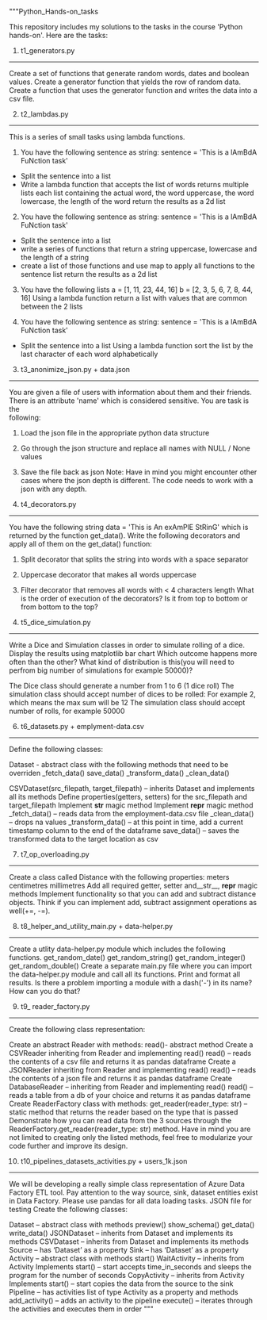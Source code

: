 """Python_Hands-on_tasks

This repository includes my solutions to the tasks in the course 'Python hands-on'.
Here are the tasks:

1. t1_generators.py
-------------------

  Create a set of functions that generate random words, dates and boolean values.
  Create a generator function that yields the row of random data.
  Create a function that uses the generator function and writes the data into a csv file.

2. t2_lambdas.py
----------------

  This is a series of small tasks using lambda functions.
  
  1. You have the following sentence as string:
      sentence = 'This is a lAmBdA FuNction task'
   - Split the sentence into a list
   - Write a lambda function that accepts the list of words returns multiple lists
     each list containing the actual word, the word uppercase, the word lowercase, the length of the word
     return the results as a 2d list
  
  2. You have the following sentence as string:
      sentence = 'This is a lAmBdA FuNction task'
   - Split the sentence into a list
   - write a series of functions that return a string uppercase, lowercase and the length of a string
   - create a list of those functions and use map to apply all functions to the sentence list
   return the results as a 2d list
  
  3. You have the following lists
   a = [1, 11, 23, 44, 16]
   b = [2, 3, 5, 6, 7, 8, 44, 16]
   Using a lambda function return a list with values that are common between the 2 lists
  
  4. You have the following sentence as string:
      sentence = 'This is a lAmBdA FuNction task'
   - Split the sentence into a list
   Using a lambda function sort the list by the last character of each word alphabetically

3. t3_anonimize_json.py + data.json
-----------------------------------

  You are given a file of users with information about them and their friends. There is an attribute 'name' which is considered sensitive. You are task is the  
  following:
  1. Load the json file in the appropriate python data structure
  2. Go through the json structure and replace all names with NULL / None values
  3. Save the file back as json
  Note: Have in mind you might encounter other cases where the json depth is different. The code needs to work with a json with any depth.

4. t4_decorators.py
-------------------

  You have the following string data = 'This is An exAmPlE StRinG' which is returned by the function get_data().
  Write the following decorators and apply all of them on the get_data() function:
  1. Split decorator that splits the string into words with a space separator
  2. Uppercase decorator that makes all words uppercase
  3. Filter decorator that removes all words with < 4 characters length
  What is the order of execution of the decorators? Is it from top to bottom or from bottom to the top?

5. t5_dice_simulation.py
------------------------

  Write a Dice and Simulation classes in order to simulate rolling of a dice.
  Display the results using matplotlib bar chart
  Which outcome happens more often than the other?
  What kind of distribution is this(you will need to perfrom big number of simulations for example 50000)?
  
  The Dice class should generate a number from 1 to 6 (1 dice roll)
  The simulation class should accept number of dices to be rolled:
  For example 2, which means the max sum will be 12
  The simulation class should accept number of rolls, for example 50000

6. t6_datasets.py + emplyment-data.csv
--------------------------------------

  Define the following classes:
  
  Dataset - abstract class with the following methods that need to be overriden
    _fetch_data()
    save_data()
    _transform_data()
    _clean_data()
  
  CSVDataset(src_filepath, target_filepath) – inherits Dataset and implements all its methods
    Define properties(getters, setters) for the src_filepath and target_filepath
    Implement __str__ magic method
    Implement __repr__ magic method
    _fetch_data() – reads data from the employment-data.csv file
    _clean_data() – drops na values
    _transform_data() – at this point in time, add a current timestamp column to the end of the dataframe
    save_data() – saves the transformed data to the target location as csv

7. t7_op_overloading.py
-----------------------

  Create a class called Distance with the following properties:
    meters
    centimetres
    millimetres
  Add all required getter, setter and__str__, __repr__ magic methods
  Implement functionality so that you can add and subtract distance objects. Think if you can implement add, subtract assignment operations as well(+=, -=).

8. t8_helper_and_utility_main.py + data-helper.py
-------------------------------------------------

  Create a utlity data-helper.py module which includes the following functions.
    get_random_date()
    get_random_string()
    get_random_integer()
    get_random_double()
  Create a separate main.py file where you can import the data-helper.py module and call all its functions. Print and format all results.
  Is there a problem importing a module with a dash('-') in its name? How can you do that?

9. t9_ reader_factory.py
------------------------

  Create the following class representation:
  
  Create an abstract Reader with methods:
    read()- abstract method
  Create a CSVReader inheriting from Reader and implementing read()
    read() – reads the contents of a csv file and returns it as pandas dataframe
  Create a JSONReader inheriting from Reader and implementing read()
    read() – reads the contents of a json file and returns it as pandas dataframe
  Create DatabaseReader – inheriting from Reader and implementing read()
    read() – reads a table from a db of your choice and returns it as pandas dataframe
  Create ReaderFactory class with methods:
    get_reader(reader_type: str) – static method that returns the reader based on the type that is passed
  Demonstrate how you can read data from the 3 sources through the ReaderFactory.get_reader(reader_type: str) method. Have in mind you are not limited to creating only the listed methods, feel free to modularize your code further and improve its design.

10. t10_pipelines_datasets_activities.py + users_1k.json
--------------------------------------------------------

  We will be developing a really simple class representation of Azure Data Factory ETL tool. 
  Pay attention to the way source, sink, dataset entities exist in Data Factory.
  Please use pandas for all data loading tasks. JSON file for testing
  Create the following classes:
  
  Dataset – abstract class with methods
    preview()
    show_schema()
    get_data()
    write_data()
  JSONDataset – inherits from Dataset and implements its methods
  CSVDataset – inherits from Dataset and implements its methods
  Source – has ‘Dataset’ as a property
  Sink – has ‘Dataset’ as a property
  Activity – abstract class with methods
    start()
  WaitActivity – inherits from Activity
  Implements start() – start accepts time_in_seconds and sleeps the program for the number of seconds
  CopyActivity – inherits from Activity
  Implements start() – start copies the data from the source to the sink
  Pipeline – has activities list of type Activity as a property and methods
    add_activity() – adds an activity to the pipeline
    execute() – iterates through the activities and executes them in order
"""

